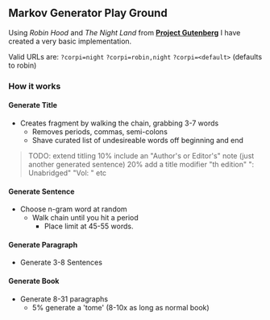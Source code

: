 ## Markov Generator Play Ground

Using _Robin Hood_ and _The Night Land_ from **[Project Gutenberg](http://www.gutenberg.org/)** I have created a very basic implementation.

Valid URLs are:
  `?corpi=night`
  `?corpi=robin,night`
  `?corpi=<default>` (defaults to robin)

### How it works

#### Generate Title
- Creates fragment by walking the chain, grabbing 3-7 words
  - Removes periods, commas, semi-colons
  - Shave curated list of undesireable words off beginning and end

>  TODO: extend titling
>    10% include an "Author's or Editor's" note (just another generated sentence)
>    20% add a title modifier
>      "<n>th edition"
>      ": Unabridged"
>      "Vol: <VII>"
>      etc

#### Generate Sentence
- Choose n-gram word at random
  - Walk chain until you hit a period
    - Place limit at 45-55 words.

#### Generate Paragraph
- Generate 3-8 Sentences

#### Generate Book
- Generate 8-31 paragraphs
  - 5% generate a 'tome' (8-10x as long as normal book)
